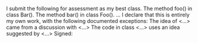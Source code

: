 I submit the following for assessment as my best class.
The method foo() in class Bar().
The method bar() in class Foo().
...
I declare that this is entirely my own work, with the following documented exceptions:
The idea of <...> came from a discussion with <...>
The code in class <...> uses an idea suggested by <...>
Signed: 
